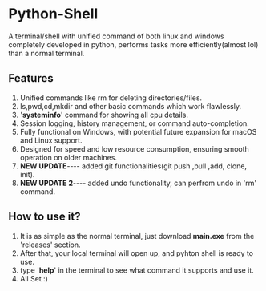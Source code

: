 # **Python-Shell**
A terminal/shell with unified command of both linux and windows completely developed in python, performs tasks more efficiently(almost lol) than a normal terminal.

## Features
1. Unified commands like rm for deleting directories/files.
2. ls,pwd,cd,mkdir and other basic commands which work flawlessly.
3. '**systeminfo**' command for showing all cpu details.
4. Session logging, history management, or command auto-completion.
5. Fully functional on Windows, with potential future expansion for macOS and Linux support.
6. Designed for speed and low resource consumption, ensuring smooth operation on older machines.
7. **NEW UPDATE**---- added git functionalities(git push ,pull ,add, clone, init).
8. **NEW UPDATE 2**---- added undo functionality, can perfrom undo in 'rm' command.

## How to use it?
1. It is as simple as the normal terminal, just download **main.exe** from the 'releases' section.
2. After that, your local terminal will open up, and pyhton shell is ready to use.
3. type '**help**' in the terminal to see what command it supports and use it.
4. All Set :)
